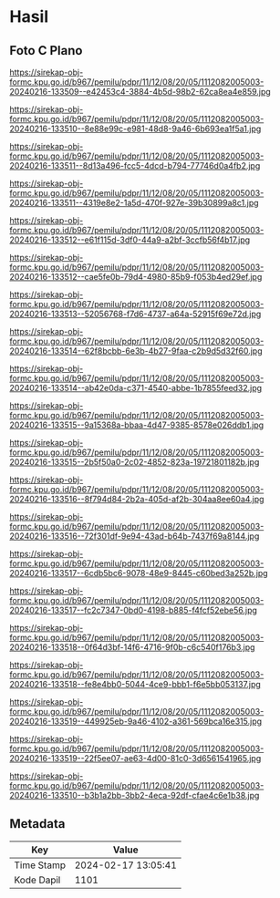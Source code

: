 # Hasil

## Foto C Plano

https://sirekap-obj-formc.kpu.go.id/b967/pemilu/pdpr/11/12/08/20/05/1112082005003-20240216-133509--e42453c4-3884-4b5d-98b2-62ca8ea4e859.jpg

https://sirekap-obj-formc.kpu.go.id/b967/pemilu/pdpr/11/12/08/20/05/1112082005003-20240216-133510--8e88e99c-e981-48d8-9a46-6b693ea1f5a1.jpg

https://sirekap-obj-formc.kpu.go.id/b967/pemilu/pdpr/11/12/08/20/05/1112082005003-20240216-133511--8d13a496-fcc5-4dcd-b794-77746d0a4fb2.jpg

https://sirekap-obj-formc.kpu.go.id/b967/pemilu/pdpr/11/12/08/20/05/1112082005003-20240216-133511--4319e8e2-1a5d-470f-927e-39b30899a8c1.jpg

https://sirekap-obj-formc.kpu.go.id/b967/pemilu/pdpr/11/12/08/20/05/1112082005003-20240216-133512--e61f115d-3df0-44a9-a2bf-3ccfb56f4b17.jpg

https://sirekap-obj-formc.kpu.go.id/b967/pemilu/pdpr/11/12/08/20/05/1112082005003-20240216-133512--cae5fe0b-79d4-4980-85b9-f053b4ed29ef.jpg

https://sirekap-obj-formc.kpu.go.id/b967/pemilu/pdpr/11/12/08/20/05/1112082005003-20240216-133513--52056768-f7d6-4737-a64a-52915f69e72d.jpg

https://sirekap-obj-formc.kpu.go.id/b967/pemilu/pdpr/11/12/08/20/05/1112082005003-20240216-133514--62f8bcbb-6e3b-4b27-9faa-c2b9d5d32f60.jpg

https://sirekap-obj-formc.kpu.go.id/b967/pemilu/pdpr/11/12/08/20/05/1112082005003-20240216-133514--ab42e0da-c371-4540-abbe-1b7855feed32.jpg

https://sirekap-obj-formc.kpu.go.id/b967/pemilu/pdpr/11/12/08/20/05/1112082005003-20240216-133515--9a15368a-bbaa-4d47-9385-8578e026ddb1.jpg

https://sirekap-obj-formc.kpu.go.id/b967/pemilu/pdpr/11/12/08/20/05/1112082005003-20240216-133515--2b5f50a0-2c02-4852-823a-19721801182b.jpg

https://sirekap-obj-formc.kpu.go.id/b967/pemilu/pdpr/11/12/08/20/05/1112082005003-20240216-133516--8f794d84-2b2a-405d-af2b-304aa8ee60a4.jpg

https://sirekap-obj-formc.kpu.go.id/b967/pemilu/pdpr/11/12/08/20/05/1112082005003-20240216-133516--72f301df-9e94-43ad-b64b-7437f69a8144.jpg

https://sirekap-obj-formc.kpu.go.id/b967/pemilu/pdpr/11/12/08/20/05/1112082005003-20240216-133517--6cdb5bc6-9078-48e9-8445-c60bed3a252b.jpg

https://sirekap-obj-formc.kpu.go.id/b967/pemilu/pdpr/11/12/08/20/05/1112082005003-20240216-133517--fc2c7347-0bd0-4198-b885-f4fcf52ebe56.jpg

https://sirekap-obj-formc.kpu.go.id/b967/pemilu/pdpr/11/12/08/20/05/1112082005003-20240216-133518--0f64d3bf-14f6-4716-9f0b-c6c540f176b3.jpg

https://sirekap-obj-formc.kpu.go.id/b967/pemilu/pdpr/11/12/08/20/05/1112082005003-20240216-133518--fe8e4bb0-5044-4ce9-bbb1-f6e5bb053137.jpg

https://sirekap-obj-formc.kpu.go.id/b967/pemilu/pdpr/11/12/08/20/05/1112082005003-20240216-133519--449925eb-9a46-4102-a361-569bca16e315.jpg

https://sirekap-obj-formc.kpu.go.id/b967/pemilu/pdpr/11/12/08/20/05/1112082005003-20240216-133519--22f5ee07-ae63-4d00-81c0-3d6561541965.jpg

https://sirekap-obj-formc.kpu.go.id/b967/pemilu/pdpr/11/12/08/20/05/1112082005003-20240216-133510--b3b1a2bb-3bb2-4eca-92df-cfae4c6e1b38.jpg


## Metadata

| Key        | Value               |
| ---------- | ------------------- |
| Time Stamp | 2024-02-17 13:05:41 |
| Kode Dapil | 1101                |



